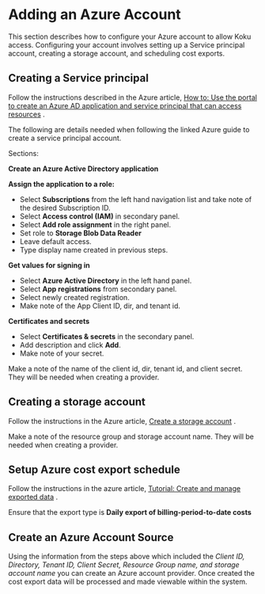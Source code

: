 # Adding an Azure Account

This section describes how to configure your Azure account to allow Koku
access. Configuring your account involves setting up a Service principal
account, creating a storage account, and scheduling cost exports.

## Creating a Service principal

Follow the instructions described in the Azure article, [How to: Use the
portal to create an Azure AD application and service principal that can
access
resources](https://docs.microsoft.com/en-us/azure/active-directory/develop/howto-create-service-principal-portal)
.

The following are details needed when following the linked Azure guide
to create a service principal account.

Sections:

**Create an Azure Active Directory application**

**Assign the application to a role:**

-   Select **Subscriptions** from the left hand navigation list and take
    note of the desired Subscription ID.
-   Select **Access control (IAM)** in secondary panel.
-   Select **Add role assignment** in the right panel.
-   Set role to **Storage Blob Data Reader**
-   Leave default access.
-   Type display name created in previous steps.

**Get values for signing in**

-   Select **Azure Active Directory** in the left hand panel.
-   Select **App registrations** from secondary panel.
-   Select newly created registration.
-   Make note of the App Client ID, dir, and tenant id.

**Certificates and secrets**

-   Select **Certificates & secrets** in the secondary panel.
-   Add description and click **Add**.
-   Make note of your secret.

Make a note of the name of the client id, dir, tenant id, and client
secret. They will be needed when creating a provider.

## Creating a storage account

Follow the instructions in the Azure article, [Create a storage
account](https://docs.microsoft.com/en-us/azure/storage/common/storage-quickstart-create-account?tabs=azure-portal)
.

Make a note of the resource group and storage account name. They will be
needed when creating a provider.

## Setup Azure cost export schedule

Follow the instructions in the azure article, [Tutorial: Create and
manage exported
data](https://docs.microsoft.com/en-us/azure/cost-management/tutorial-export-acm-data)
.

Ensure that the export type is **Daily export of billing-period-to-date
costs**

## Create an Azure Account Source

Using the information from the steps above which included the *Client
ID, Directory, Tenant ID, Client Secret, Resource Group name, and
storage account name* you can create an Azure account provider. Once
created the cost export data will be processed and made viewable within
the system.
